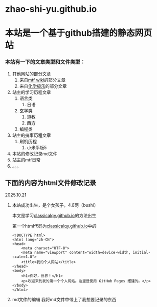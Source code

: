 # zhao-shi-yu.github.io

# 本站是一个基于github搭建的静态网页站

### 本站有一下的文章类型和文件类型：
1. 其他网站的部分文章 
    1. 来自[mtf wiki](https://mtf.wiki/zh-cn)的部分文章
    2.  来自[化学极乐](https://www.overdose.day/)的部分文章
2. 站主的学习历程文章 
    1. 语言类 
        1.  日语 
    2. 玄学类
        1.  道教
        2.  西方
    3. 编程类 
3. 站主的搞事历程文章 
    1. 刷机历程 
       1. 小米平板5 
4. 本站的修改记录md文件
5. 站主的mtf日常
6. 。。。

## 下面的内容为html文件修改记录
2025.10.21
1. 本站成功出生，是个女孩子，4.6两（bushi）
   
    本文是学习[classicalqy.github.io](https://classicalqy.github.io/website_building/)的方法出生
   
    第一个html代码为[classicalqy.github.io](https://classicalqy.github.io/website_building/)中的
   
    
    ````
    <!DOCTYPE html>
    <html lang="zh-CN">
    <head>
        <meta charset="UTF-8">
        <meta name="viewport" content="width=device-width, initial-scale=1.0">
        <title>我的个人网站</title>
    </head>
    <body>
        <h1>你好，世界！</h1>
        <p>欢迎来到我的第一个个人网站。这里是使用 GitHub Pages 搭建的。</p>
    </body>
    </html>
    ````
2. md文件的编辑
    我将md文件中带上了我想要记录的东西
